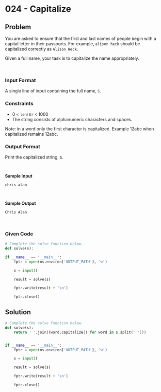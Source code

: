 # 024 - Capitalize

## Problem

You are asked to ensure that the first and last names of people begin with a capital letter in their passports. For example, `alison heck` should be capitalized correctly as `Alison Heck`.

Given a full name, your task is to capitalize the name appropriately.


<br>

### Input Format

A single line of input containing the full name, `S`.


### Constraints


* 0 < `len(S)` < 1000
* The string consists of alphanumeric characters and spaces.

Note: in a word only the first character is capitalized. Example 12abc when capitalized remains 12abc.



### Output Format

Print the capitalized string, `S`.

<br>

**Sample Input**

```
chris alan
```

<br>

**Sample Output**

```
Chris Alan
```



<br>


### Given Code

```python
# Complete the solve function below.
def solve(s):

if __name__ == '__main__':
    fptr = open(os.environ['OUTPUT_PATH'], 'w')

    s = input()

    result = solve(s)

    fptr.write(result + '\n')

    fptr.close()
```


## Solution

```python
# Complete the solve function below.
def solve(s):
    return ' '.join((word.capitalize() for word in s.split(' ')))


if __name__ == '__main__':
    fptr = open(os.environ['OUTPUT_PATH'], 'w')

    s = input()

    result = solve(s)

    fptr.write(result + '\n')

    fptr.close()
```
